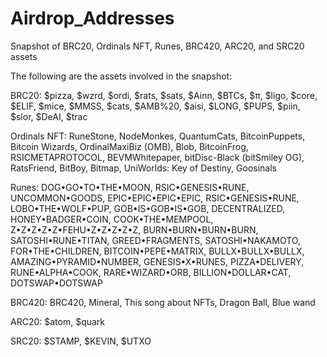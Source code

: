 # Airdrop_Addresses
Snapshot of BRC20, Ordinals NFT, Runes, BRC420, ARC20, and SRC20 assets

The following are the assets involved in the snapshot:

BRC20: $pizza, $wzrd, $ordi, $rats, $sats, $Ainn, $BTCs, $π, $ligo, $core, $ELIF, $mice, $MMSS, $cats, $AMB%20, $aisi, $LONG, $PUPS, $piin, $slor, $DeAI, $trac

Ordinals NFT: RuneStone, NodeMonkes, QuantumCats, BitcoinPuppets, Bitcoin Wizards, OrdinalMaxiBiz (OMB), Blob, BitcoinFrog, RSICMETAPROTOCOL, BEVMWhitepaper, bitDisc-Black (bitSmiley OG), RatsFriend, BitBoy, Bitmap, UniWorlds: Key of Destiny, Goosinals

Runes: DOG•GO•TO•THE•MOON, RSIC•GENESIS•RUNE, UNCOMMON•GOODS, EPIC•EPIC•EPIC•EPIC, RSIC•GENESIS•RUNE, LOBO•THE•WOLF•PUP, GOB•IS•GOB•IS•GOB, DECENTRALIZED, HONEY•BADGER•COIN, COOK•THE•MEMPOOL, Z•Z•Z•Z•Z•FEHU•Z•Z•Z•Z•Z, BURN•BURN•BURN•BURN, SATOSHI•RUNE•TITAN, GREED•FRAGMENTS, SATOSHI•NAKAMOTO, FOR•THE•CHILDREN, BITCOIN•PEPE•MATRIX, BULLX•BULLX•BULLX, AMAZING•PYRAMID•NUMBER, GENESIS•X•RUNES, PIZZA•DELIVERY, RUNE•ALPHA•COOK, RARE•WIZARD•ORB, BILLION•DOLLAR•CAT, DOTSWAP•DOTSWAP

BRC420: BRC420, Mineral, This song about NFTs, Dragon Ball, Blue wand

ARC20: $atom, $quark

SRC20: $STAMP, $KEVIN, $UTXO    
